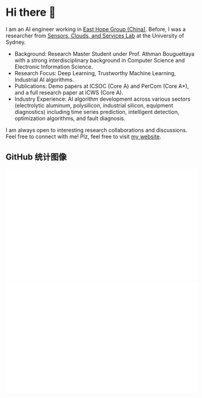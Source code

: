 # Hi there 👋
I am an AI engineer working in [East Hope Group (China)](http://www.easthope.cn/). Before, I was a researcher from [Sensors, Clouds, and Services Lab](http://scslab.net/) at the University of Sydney.

- Background: Research Master Student under Prof. Athman Bouguettaya with a strong interdisciplinary background in Computer Science and Electronic Information Science.
- Research Focus: Deep Learning, Trustworthy Machine Learning, Industrial AI algorithms.
- Publications: Demo papers at ICSOC (Core A) and PerCom (Core A*), and a full research paper at ICWS (Core A).
- Industry Experience: AI algorithm development across various sectors (electrolytic aluminum, polysilicon, industrial silicon, equipment diagnostics) including time series prediction, intelligent detection, optimization algorithms, and fault diagnosis.

I am always open to interesting research collaborations and discussions. Feel free to connect with me! Plz, feel free to visit [my website](https://www.pengweiyang.com/).

## GitHub 统计图像

![Languages](https://github.com/Pengwei-Yang/github-stats/blob/master/generated/languages.svg)
![Overview](https://github.com/Pengwei-Yang/github-stats/blob/master/generated/overview.svg)
